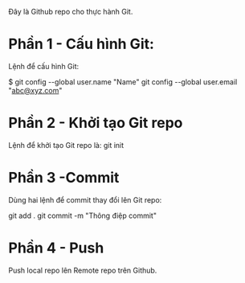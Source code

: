 Đây là Github repo cho thực hành Git.

# Phần 1 - Cấu hình Git:
Lệnh để cấu hình Git:

  $ git config --global user.name "Name"
  git config --global user.email "abc@xyz.com"
  
# Phần 2 - Khởi tạo Git repo
Lệnh để khởi tạo Git repo là: git init

# Phần 3 -Commit
Dùng hai lệnh để commit thay đổi lên Git repo:

  git add .
  git commit -m "Thông điệp commit"

# Phần 4 - Push
Push local repo lên Remote repo trên Github.
